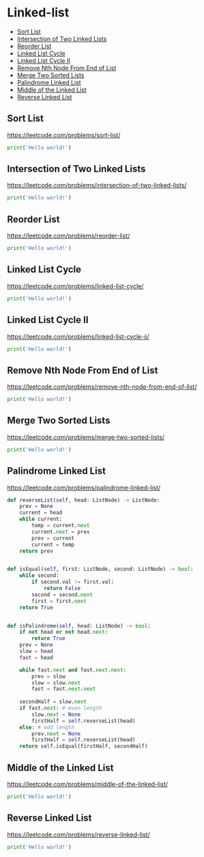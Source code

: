 # Linked-list

+ [Sort List](#sort-list)
+ [Intersection of Two Linked Lists](#intersection-of-two-linked-lists)
+ [Reorder List](#reorder-list)
+ [Linked List Cycle](#linked-list-cycle)
+ [Linked List Cycle II](#linked-list-cycle-ii)
+ [Remove Nth Node From End of List](#remove-nth-node-from-end-of-list)
+ [Merge Two Sorted Lists](#merge-two-sorted-list)
+ [Palindrome Linked List](#palindrome-linked-list)
+ [Middle of the Linked List](#middle-of-the-linked-list)
+ [Reverse Linked List](#reverse-linked-list)

## Sort List

https://leetcode.com/problems/sort-list/

```python
print('Hello world!')
```

## Intersection of Two Linked Lists

https://leetcode.com/problems/intersection-of-two-linked-lists/

```python
print('Hello world!')
```

## Reorder List

https://leetcode.com/problems/reorder-list/

```python
print('Hello world!')
```

## Linked List Cycle

https://leetcode.com/problems/linked-list-cycle/

```python
print('Hello world!')
```

## Linked List Cycle II

https://leetcode.com/problems/linked-list-cycle-ii/

```python
print('Hello world!')
```

## Remove Nth Node From End of List

https://leetcode.com/problems/remove-nth-node-from-end-of-list/

```python
print('Hello world!')
```

## Merge Two Sorted Lists

https://leetcode.com/problems/merge-two-sorted-lists/

```python
print('Hello world!')
```

## Palindrome Linked List

https://leetcode.com/problems/palindrome-linked-list/

```python
def reverseList(self, head: ListNode) -> ListNode:
    prev = None
    current = head
    while current:
        temp = current.next
        current.next = prev
        prev = current
        current = temp
    return prev


def isEqual(self, first: ListNode, second: ListNode) -> bool:
    while second:
        if second.val != first.val:
            return False
        second = second.next
        first = first.next
    return True


def isPalindrome(self, head: ListNode) -> bool:
    if not head or not head.next:
        return True
    prev = None
    slow = head
    fast = head

    while fast.next and fast.next.next:
        prev = slow
        slow = slow.next
        fast = fast.next.next
    
    secondHalf = slow.next
    if fast.next: # even length
        slow.next = None
        firstHalf = self.reverseList(head)
    else: # odd length
        prev.next = None
        firstHalf = self.reverseList(head)
    return self.isEqual(firstHalf, secondHalf)
```

## Middle of the Linked List

https://leetcode.com/problems/middle-of-the-linked-list/

```python
print('Hello world!')
```

## Reverse Linked List

https://leetcode.com/problems/reverse-linked-list/

```python
print('Hello world!')
```
